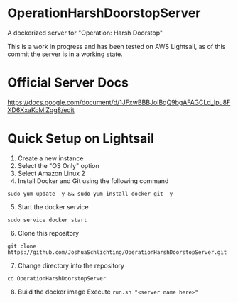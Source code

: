 # OperationHarshDoorstopServer
A dockerized server for "Operation: Harsh Doorstop"

This is a work in progress and has been tested on AWS Lightsail, as of this commit the server is in a working state.

# Official Server Docs
https://docs.google.com/document/d/1JFxwBBBJoiBqQ9bgAFAGCLd_lpu8FXD6XxaKcMiZgg8/edit

# Quick Setup on Lightsail
1. Create a new instance
2. Select the "OS Only" option
3. Select Amazon Linux 2
4. Install Docker and Git using the following command
```
sudo yum update -y && sudo yum install docker git -y
```
5. Start the docker service
```
sudo service docker start
```
6. Clone this repository
```
git clone https://github.com/JoshuaSchlichting/OperationHarshDoorstopServer.git
```
7. Change directory into the repository
```
cd OperationHarshDoorstopServer
```
8. Build the docker image
Execute `run.sh "<server name here>"`
